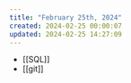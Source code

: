 ```yaml
---
title: "February 25th, 2024"
created: 2024-02-25 00:00:07
updated: 2024-02-25 14:27:09
---
```

  * [[SQL]]
  * [[git]]